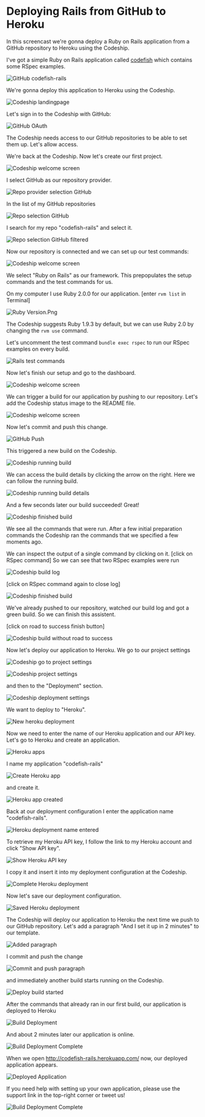 Deploying Rails from GitHub to Heroku
======================

In this screencast we're gonna deploy a Ruby on Rails application from a GitHub repository to Heroku using the Codeship.

I've got a simple Ruby on Rails application called [codefish](https://github.com/codeship-tutorials/codefish-rails) which contains some RSpec examples.

![GitHub codefish-rails](../screenshots/codefish-rails.png)

We're gonna deploy this application to Heroku using the Codeship.

![Codeship landingpage](../../../screenshots/codeship-landingpage.png)

Let's sign in to the Codeship with GitHub:

![GitHub OAuth](../screenshots/oauth.png)

The Codeship needs access to our GitHub repositories to be able to set them up. Let's allow access.

We're back at the Codeship. Now let's create our first project.

![Codeship welcome screen](../../../screenshots/codeship-welcome.png)

I select GitHub as our repository provider.

![Repo provider selection GitHub](../screenshots/repo-provider-selection.png)

In the list of my GitHub repositories

![Repo selection GitHub](../screenshots/repo-selection.png)

I search for my repo "codefish-rails" and select it.

![Repo selection GitHub filtered](../screenshots/repo-selection-filtered.png)

Now our repository is connected and we can set up our test commands:

![Codeship welcome screen](../../../screenshots/codeship-technology.png)

We select "Ruby on Rails" as our framework. This prepopulates the setup commands and the test commands for us.

On my computer I use Ruby 2.0.0 for our application. [enter `rvm list` in Terminal]

![Ruby Version.Png](../../screenshots/ruby-version.png.png)

The Codeship suggests Ruby 1.9.3 by default, but we can use Ruby 2.0 by changing the `rvm use` command.

Let's uncomment the test command `bundle exec rspec` to run our RSpec examples on every build.

![Rails test commands](../screenshots/test-commands.png)

Now let's finish our setup and go to the dashboard.

![Codeship welcome screen](../../../screenshots/codeship-dashboard.png)

We can trigger a build for our application by pushing to our repository. Let's add the Codeship status image to the README file.

![Codeship welcome screen](../../screenshots/codeship-image.png)

Now let's commit and push this change.

![GitHub Push](../screenshots/push.png)

This triggered a new build on the Codeship.

![Codeship running build](../screenshots/first-build-running.png)

We can access the build details by clicking the arrow on the right. Here we can follow the running build.

![Codeship running build details](../screenshots/first-build-running-details.png)

And a few seconds later our build succeeded! Great!

![Codeship finished build](../screenshots/first-build-finished.png)

We see all the commands that were run. After a few initial preparation commands the Codeship ran the commands that we specified a few moments ago.

We can inspect the output of a single command by clicking on it.
[click on RSpec command]
So we can see that two RSpec examples were run

![Codeship build log](../screenshots/build-log.png)

[click on RSpec command again to close log]

![Codeship finished build](../screenshots/first-build-finished.png)

We've already pushed to our repository, watched our build log and got a green build. So we can finish this assistent.

[click on road to success finish button]

![Codeship build without road to success](../screenshots/build-without-road-to-success.png)

Now let's deploy our application to Heroku. We go to our project settings

![Codeship go to project settings](../screenshots/go-to-project-settings.png)

![Codeship project settings](../screenshots/project-settings.png)

and then to the "Deployment" section.

![Codeship deployment settings](../screenshots/deployment-settings.png)

We want to deploy to "Heroku".

![New heroku deployment](screenshots/new-heroku-deployment.png)

Now we need to enter the name of our Heroku application and our API key. Let's go to Heroku and create an application.

![Heroku apps](screenshots/heroku-apps.png)

I name my application "codefish-rails"

![Create Heroku app](screenshots/create-heroku-app.png)

and create it.

![Heroku app created](screenshots/heroku-app-created.png)

Back at our deployment configuration I enter the application name "codefish-rails".

![Heroku deployment name entered](screenshots/heroku-deployment-name.png)

To retrieve my Heroku API key, I follow the link to my Heroku account and click "Show API key".

![Show Heroku API key](screenshots/show-api-key.png)

I copy it and insert it into my deployment configuration at the Codeship.

![Complete Heroku deployment](screenshots/complete-heroku-deployment.png)

Now let's save our deployment configuration.

![Saved Heroku deployment](screenshots/saved-heroku-deployment.png)

The Codeship will deploy our application to Heroku the next time we push to our GitHub repository. Let's add a paragraph "And I set it up in 2 minutes" to our template.

![Added paragraph](../screenshots/added-paragraph.png)

I commit and push the change

![Commit and push paragraph](../screenshots/commit-and-push-paragraph.png)

and immediately another build starts running on the Codeship.

![Deploy build started](../screenshots/deploy-build-started.png)

After the commands that already ran in our first build, our application is deployed to Heroku

![Build Deployment](screenshots/build-deployment.png)

And about 2 minutes later our application is online.

![Build Deployment Complete](screenshots/build-deployment-complete.png)

When we open http://codefish-rails.herokuapp.com/ now, our deployed application appears.

![Deployed Application](screenshots/deployed-application.png)

If you need help with setting up your own application, please use the support link in the top-right corner or tweet us!

![Build Deployment Complete](screenshots/build-deployment-complete.png)
